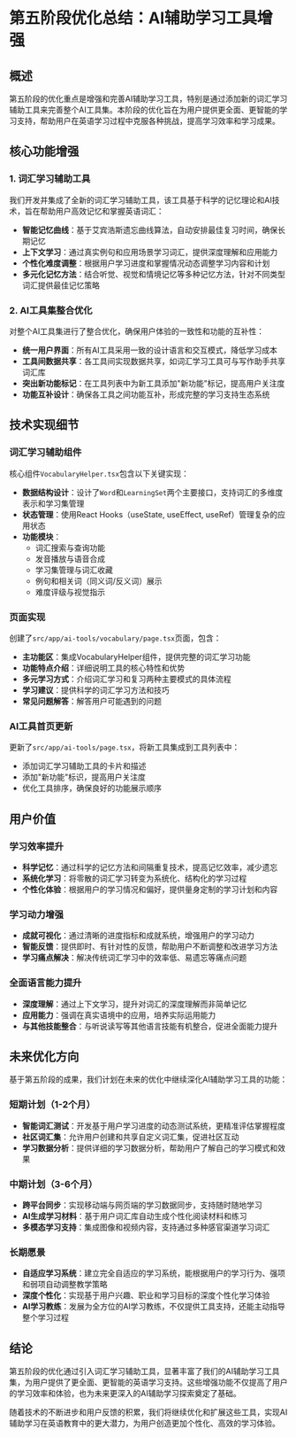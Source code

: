 # 第五阶段优化总结：AI辅助学习工具增强

## 概述

第五阶段的优化重点是增强和完善AI辅助学习工具，特别是通过添加新的词汇学习辅助工具来完善整个AI工具集。本阶段的优化旨在为用户提供更全面、更智能的学习支持，帮助用户在英语学习过程中克服各种挑战，提高学习效率和学习成果。

## 核心功能增强

### 1. 词汇学习辅助工具

我们开发并集成了全新的词汇学习辅助工具，该工具基于科学的记忆理论和AI技术，旨在帮助用户高效记忆和掌握英语词汇：

- **智能记忆曲线**：基于艾宾浩斯遗忘曲线算法，自动安排最佳复习时间，确保长期记忆
- **上下文学习**：通过真实例句和应用场景学习词汇，提供深度理解和应用能力
- **个性化难度调整**：根据用户学习进度和掌握情况动态调整学习内容和计划
- **多元化记忆方法**：结合听觉、视觉和情境记忆等多种记忆方法，针对不同类型词汇提供最佳记忆策略

### 2. AI工具集整合优化

对整个AI工具集进行了整合优化，确保用户体验的一致性和功能的互补性：

- **统一用户界面**：所有AI工具采用一致的设计语言和交互模式，降低学习成本
- **工具间数据共享**：各工具间实现数据共享，如词汇学习工具可与写作助手共享词汇库
- **突出新功能标记**：在工具列表中为新工具添加"新功能"标记，提高用户关注度
- **功能互补设计**：确保各工具之间功能互补，形成完整的学习支持生态系统

## 技术实现细节

### 词汇学习辅助组件

核心组件`VocabularyHelper.tsx`包含以下关键实现：

- **数据结构设计**：设计了`Word`和`LearningSet`两个主要接口，支持词汇的多维度表示和学习集管理
- **状态管理**：使用React Hooks（useState, useEffect, useRef）管理复杂的应用状态
- **功能模块**：
  - 词汇搜索与查询功能
  - 发音播放与语音合成
  - 学习集管理与词汇收藏
  - 例句和相关词（同义词/反义词）展示
  - 难度评级与视觉指示

### 页面实现

创建了`src/app/ai-tools/vocabulary/page.tsx`页面，包含：

- **主功能区**：集成VocabularyHelper组件，提供完整的词汇学习功能
- **功能特点介绍**：详细说明工具的核心特性和优势
- **多元学习方式**：介绍词汇学习和复习两种主要模式的具体流程
- **学习建议**：提供科学的词汇学习方法和技巧
- **常见问题解答**：解答用户可能遇到的问题

### AI工具首页更新

更新了`src/app/ai-tools/page.tsx`，将新工具集成到工具列表中：

- 添加词汇学习辅助工具的卡片和描述
- 添加"新功能"标识，提高用户关注度
- 优化工具排序，确保良好的功能展示顺序

## 用户价值

### 学习效率提升

- **科学记忆**：通过科学的记忆方法和间隔重复技术，提高记忆效率，减少遗忘
- **系统化学习**：将零散的词汇学习转变为系统化、结构化的学习过程
- **个性化体验**：根据用户的学习情况和偏好，提供量身定制的学习计划和内容

### 学习动力增强

- **成就可视化**：通过清晰的进度指标和成就系统，增强用户的学习动力
- **智能反馈**：提供即时、有针对性的反馈，帮助用户不断调整和改进学习方法
- **学习痛点解决**：解决传统词汇学习中的效率低、易遗忘等痛点问题

### 全面语言能力提升

- **深度理解**：通过上下文学习，提升对词汇的深度理解而非简单记忆
- **应用能力**：强调在真实语境中的应用，培养实际运用能力
- **与其他技能整合**：与听说读写等其他语言技能有机整合，促进全面能力提升

## 未来优化方向

基于第五阶段的成果，我们计划在未来的优化中继续深化AI辅助学习工具的功能：

### 短期计划（1-2个月）

- **智能词汇测试**：开发基于用户学习进度的动态测试系统，更精准评估掌握程度
- **社区词汇集**：允许用户创建和共享自定义词汇集，促进社区互动
- **学习数据分析**：提供详细的学习数据分析，帮助用户了解自己的学习模式和效果

### 中期计划（3-6个月）

- **跨平台同步**：实现移动端与网页端的学习数据同步，支持随时随地学习
- **AI生成学习材料**：基于用户词汇库自动生成个性化阅读材料和练习
- **多模态学习支持**：集成图像和视频内容，支持通过多种感官渠道学习词汇

### 长期愿景

- **自适应学习系统**：建立完全自适应的学习系统，能根据用户的学习行为、强项和弱项自动调整教学策略
- **深度个性化**：实现基于用户兴趣、职业和学习目标的深度个性化学习体验
- **AI学习教练**：发展为全方位的AI学习教练，不仅提供工具支持，还能主动指导整个学习过程

## 结论

第五阶段的优化通过引入词汇学习辅助工具，显著丰富了我们的AI辅助学习工具集，为用户提供了更全面、更智能的英语学习支持。这些增强功能不仅提高了用户的学习效率和体验，也为未来更深入的AI辅助学习探索奠定了基础。

随着技术的不断进步和用户反馈的积累，我们将继续优化和扩展这些工具，实现AI辅助学习在英语教育中的更大潜力，为用户创造更加个性化、高效的学习体验。 